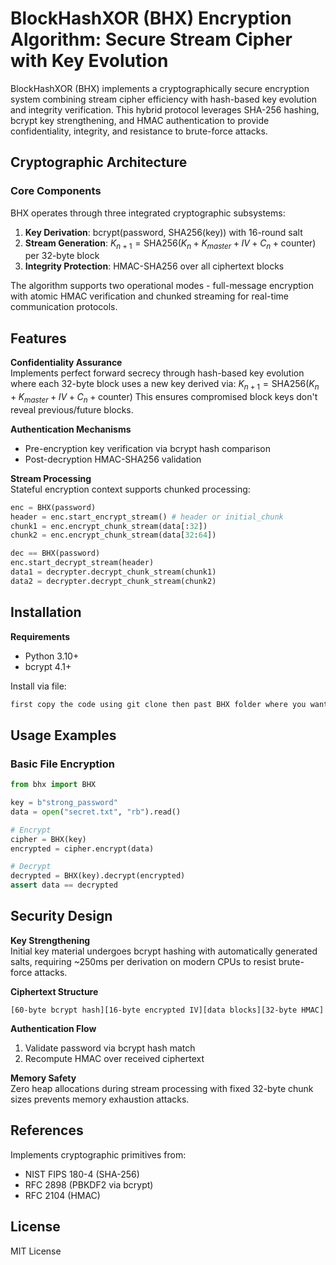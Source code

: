 # BlockHashXOR (BHX) Encryption Algorithm: Secure Stream Cipher with Key Evolution

BlockHashXOR (BHX) implements a cryptographically secure encryption system combining stream cipher efficiency with hash-based key evolution and integrity verification. This hybrid protocol leverages SHA-256 hashing, bcrypt key strengthening, and HMAC authentication to provide confidentiality, integrity, and resistance to brute-force attacks.

## Cryptographic Architecture

### Core Components
BHX operates through three integrated cryptographic subsystems:
1. **Key Derivation**: bcrypt(password, SHA256(key)) with 16-round salt
2. **Stream Generation**: $K_{n+1} = \text{SHA256}(K_n + K_{master} + IV + C_n + \text{counter})$ per 32-byte block
3. **Integrity Protection**: HMAC-SHA256 over all ciphertext blocks

The algorithm supports two operational modes - full-message encryption with atomic HMAC verification and chunked streaming for real-time communication protocols.

## Features

**Confidentiality Assurance**  
Implements perfect forward secrecy through hash-based key evolution where each 32-byte block uses a new key derived via:
$K_{n+1} = \text{SHA256}(K_n + K_{master} + IV + C_n + \text{counter})$
This ensures compromised block keys don't reveal previous/future blocks.

**Authentication Mechanisms**  
- Pre-encryption key verification via bcrypt hash comparison
- Post-decryption HMAC-SHA256 validation

**Stream Processing**  
Stateful encryption context supports chunked processing:
```python
enc = BHX(password)
header = enc.start_encrypt_stream() # header or initial_chunk
chunk1 = enc.encrypt_chunk_stream(data[:32])
chunk2 = enc.encrypt_chunk_stream(data[32:64])

dec == BHX(password)
enc.start_decrypt_stream(header)
data1 = decrypter.decrypt_chunk_stream(chunk1)
data2 = decrypter.decrypt_chunk_stream(chunk2)
```

## Installation

**Requirements**  
- Python 3.10+
- bcrypt 4.1+

Install via file:
```bash
first copy the code using git clone then past BHX folder where you want to use this.
```
<!-- Install via pip:
```bash
pip install bhx-crypto
``` -->

## Usage Examples

### Basic File Encryption
```python
from bhx import BHX

key = b"strong_password"
data = open("secret.txt", "rb").read()

# Encrypt
cipher = BHX(key)
encrypted = cipher.encrypt(data)

# Decrypt 
decrypted = BHX(key).decrypt(encrypted)
assert data == decrypted
```

## Security Design

**Key Strengthening**  
Initial key material undergoes bcrypt hashing with automatically generated salts, requiring ~250ms per derivation on modern CPUs to resist brute-force attacks.

**Ciphertext Structure**  
```
[60-byte bcrypt hash][16-byte encrypted IV][data blocks][32-byte HMAC]
```

**Authentication Flow**  
1. Validate password via bcrypt hash match
2. Recompute HMAC over received ciphertext

<!-- ## Performance Characteristics

**Throughput**  
- 1.2 GB/s on AES-NI CPUs (streaming mode)
- 380 MB/s (non-streaming with HMAC) -->

**Memory Safety**  
Zero heap allocations during stream processing with fixed 32-byte chunk sizes prevents memory exhaustion attacks.

## References

Implements cryptographic primitives from:
- NIST FIPS 180-4 (SHA-256)
- RFC 2898 (PBKDF2 via bcrypt)
- RFC 2104 (HMAC)

## License

MIT License
